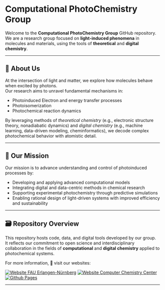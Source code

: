 # Computational PhotoChemistry Group
<!-- [![Group Logo](https://compphotochem.github.io/img/compphotochem_logo.png)](https://compphotochem.github.io/)-->

Welcome to the **Computational PhotoChemistry Group** GitHub repository.  
We are a research group focused on **light-induced phenomena** in molecules and materials, using the tools of **theoretical** and **digital chemistry**.

---

## 🌟 About Us

At the intersection of light and matter, we explore how molecules behave when excited by photons.  
Our research aims to unravel fundamental mechanisms in:

- Photoinduced Electron and energy transfer processes
- Photoisomerization  
- Photochemical reaction dynamics

By leveraging methods of *theoretical chemistry* (e.g., electronic structure theory, nonadiabatic dynamics) and *digital chemistry* (e.g., machine learning, data-driven modeling, cheminformatics), 
we decode complex photochemical behavior with atomistic detail.

---

## 🎯 Our Mission

Our mission is to advance understanding and control of photoinduced processes by:

- Developing and applying advanced computational models  
- Integrating digital and data-centric methods in chemical research  
- Supporting experimental photochemistry through predictive simulations  
- Enabling rational design of light-driven systems with improved efficiency and sustainability  

---

## 🗃️ Repository Overview

This repository hosts code, data, and digital tools developed by our group.  
It reflects our commitment to open science and interdisciplinary collaboration in the fields of **computational** and **digital chemistry** applied to photochemical systems.

For more information, 🔗 visit our websites:

[![Website FAU Erlangen-Nürnberg](https://img.shields.io/badge/Website%20FAU%20Erlangen--Nbg-blue)](https://www.chemie.nat.fau.de/person/carolin-mueller/) 
[![Website Computer Chemistry Center](https://img.shields.io/badge/Website%20Computer--Chemistry--Center-blue)](www.chemistry.nat.fau.eu/ccc/groups/cpc-group/)
[![Github Pages](https://img.shields.io/badge/Github--Pages-black)](https://compphotochem.github.io/)

---
